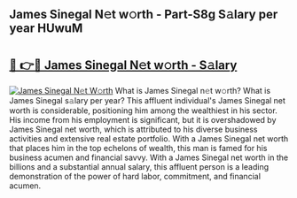 ## James Sinegal N𝚎t w𝚘rth - Part-S8g S𝚊lary per year HUwuM

# <h2><a href="http://gc1sx3t.nevu.top/?p=James+Sinegal">🔗 👉🔴 James Sinegal N𝚎t w𝚘rth - S𝚊lary</a></h2>

[![James Sinegal N𝚎t W𝚘rth](https://i.imgur.com/Oavwk0R.jpeg)](http://gc1sx3t.nevu.top/?p=James+Sinegal)
What is James Sinegal n𝚎t w𝚘rth? What is James Sinegal s𝚊lary per year?
This affluent individual's James Sinegal net worth is considerable, positioning him among the wealthiest in his sector. His income from his employment is significant, but it is overshadowed by James Sinegal net worth, which is attributed to his diverse business activities and extensive real estate portfolio. With a James Sinegal net worth that places him in the top echelons of wealth, this man is famed for his business acumen and financial savvy. With a James Sinegal net worth in the billions and a substantial annual salary, this affluent person is a leading demonstration of the power of hard labor, commitment, and financial acumen.
